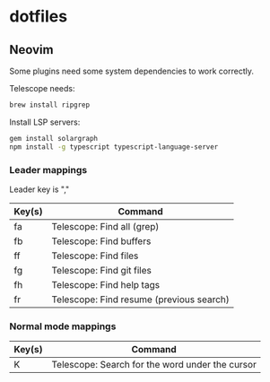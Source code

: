 # dotfiles

## Neovim

Some plugins need some system dependencies to work correctly.

Telescope needs:
```bash
brew install ripgrep
```

Install LSP servers:
```bash
gem install solargraph
npm install -g typescript typescript-language-server
```

### Leader mappings

Leader key is ","

| Key(s) | Command |
| ------ | ------- |
| fa     | Telescope: Find all (grep) |
| fb     | Telescope: Find buffers |
| ff     | Telescope: Find files |
| fg     | Telescope: Find git files |
| fh     | Telescope: Find help tags |
| fr     | Telescope: Find resume (previous search) |

### Normal mode mappings

| Key(s) | Command |
| ------ | ------- |
| K      | Telescope: Search for the word under the cursor |
